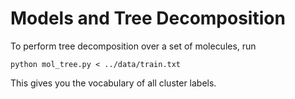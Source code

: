 # Models and Tree Decomposition

To perform tree decomposition over a set of molecules, run
```
python mol_tree.py < ../data/train.txt
```
This gives you the vocabulary of all cluster labels.
